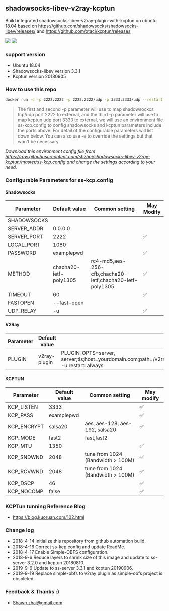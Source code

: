 ## shadowsocks-libev-v2ray-kcptun

Build integrated shadowsocks-libev-v2ray-plugin-with-kcptun on ubuntu 18.04 based on https://github.com/shadowsocks/shadowsocks-libev/releases/ and https://github.com/xtaci/kcptun/releases

[![](https://images.microbadger.com/badges/image/shzhai/shadowsocks-libev-v2ray-kcptun.svg)](https://microbadger.com/images/shzhai/shadowsocks-libev-v2ray-kcptun "Get your own image badge on microbadger.com") [![](https://images.microbadger.com/badges/version/shzhai/shadowsocks-libev-v2ray-kcptun.svg)](https://microbadger.com/images/shzhai/shadowsocks-libev-v2ray-kcptun "Get your own version badge on microbadger.com")

### support version

- Ubuntu 18.04
- Shadowsocks-libev version 3.3.1
- Kcptun version 20180905

### How to use this repo

```sh
docker run -d -p 2222:2222 -p 2222:2222/udp -p 3333:3333/udp --restart always --env-file ss-kcp.config shzhai/shadowsocks-libev-v2ray-kcptun
```

> The first and second -p parameter will use to map shadowsockcs tcp/udp port
> 2222 to external, and the third -p parameter will use to map kcptun udp port
> 3333 to external, we will use an environment file ss-kcp.config to config
> shadowsocks and kcptun parameters include the ports above.
> For detail of the configurable parameters will list down below.
> You can also use -e to override the settings but that won't be necessary.

*Download this environment config file from https://raw.githubusercontent.com/shzhai/shadowsocks-libev-v2ray-kcptun/master/ss-kcp.config and change the settings according to your need.*

### Configurable Parameters for ss-kcp.config

#### Shadowsocks

| Parameter | Default value | Common setting | May Modify |
| ------ | ------ |------ |------ |
| SHADOWSOCKS | | | |
| SERVER_ADDR | 0.0.0.0 | | |
| SERVER_PORT | 2222 | | ✅ |
| LOCAL_PORT | 1080 | | |
| PASSWORD | examplepwd | | ✅ |
| METHOD | chacha20-ietf-poly1305 |rc4-md5,aes-256-cfb,chacha20-ietf,chacha20-ietf-poly1305 | ✅ |
| TIMEOUT | 60 | | ✅ |
| FASTOPEN | --fast-open | | |
| UDP_RELAY | -u | | ✅ |

#### V2Ray

| Parameter | Default value | Common setting | May modify  |
| ------ | ------ |------ |------ |
| PLUGIN | v2ray-plugin | PLUGIN_OPTS=server, server;tls;host=yourdomain.com;path=/v2ray;cert=/root/.acme.sh/yourdomain.com/yourdomain.com.cer;key=/root/.acme.sh/yourdomain.com/yourdomain.com.key -u restart: always  | ✅ |

#### KCPTUN

| Parameter | Default value | Common setting | May modify  |
| ------ | ------ |------ |------ |
| KCP_LISTEN | 3333 | | ✅ |
| KCP_PASS | examplepwd | | ✅ |
| KCP_ENCRYPT | salsa20 | aes, aes-128, aes-192, salsa20 | ✅ |
| KCP_MODE | fast2 | fast,fast2 | |
| KCP_MTU | 1350 | | ✅ |
| KCP_SNDWND | 2048 | tune from 1024 (Bandwidth > 100M)| ✅ |
| KCP_RCVWND | 2048 | tune from 1024 (Bandwidth > 100M)| ✅ |
| KCP_DSCP | 46 | | ✅ |
| KCP_NOCOMP | false | | ✅ |

### KCPTun tunning Reference Blog

- https://blog.kuoruan.com/102.html

### Change log

- 2018-4-14 Initialize this repository from github automation build.
- 2018-4-16 Correct ss-kcp.config and update ReadMe.
- 2018-4-17 Enable Simple-OBFS configuration.
- 2018-9-6 Reduce layers to shrink size of this image and update to ss-server 3.2.0 and kcptun 20180810.
- 2019-9-6 Update to ss-server 3.3.1 and kcptun 20190906.
- 2019-9-19 Replace simple-obfs to v2ray plugin as simple-obfs project is obsoleted.

### Feedback & Thanks :)

- <Shawn.zhai@gmail.com>
